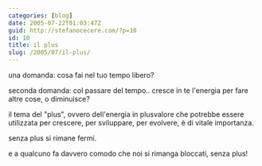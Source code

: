 ```yaml
---
categories: [blog]
date: 2005-07-22T01:03:47Z
guid: http://stefanocecere.com/?p=10
id: 10
title: il plus
slug: /2005/07/il-plus/
---
```


una domanda: cosa fai nel tuo tempo libero?

seconda domanda: col passare del tempo.. cresce in te l'energia per fare altre cose, o diminuisce?

il tema del "plus", ovvero dell'energia in plusvalore che potrebbe essere utilizzata per crescere, per sviluppare, per evolvere, è di vitale importanza.
  
senza plus si rimane fermi.

e a qualcuno fa davvero comodo che noi si rimanga bloccati, senza plus!